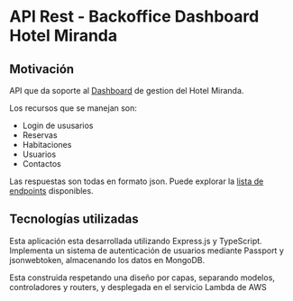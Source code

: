 # API Rest - Backoffice Dashboard Hotel Miranda

## Motivación

API que da soporte al [Dashboard](https://github.com/AgustinCarignano/dashboard-app) de gestion del Hotel Miranda.

Los recursos que se manejan son:

- Login de ususarios
- Reservas
- Habitaciones
- Usuarios
- Contactos

Las respuestas son todas en formato json. Puede explorar la [lista de endpoints](https://gztp5s40n9.execute-api.eu-west-3.amazonaws.com/latest/api/public) disponibles.

## Tecnologías utilizadas

Esta aplicación esta desarrollada utilizando Express.js y TypeScript. Implementa un sistema de autenticación de usuarios mediante Passport y jsonwebtoken, almacenando los datos en MongoDB.

Esta construida respetando una diseño por capas, separando modelos, controladores y routers, y desplegada en el servicio Lambda de AWS
